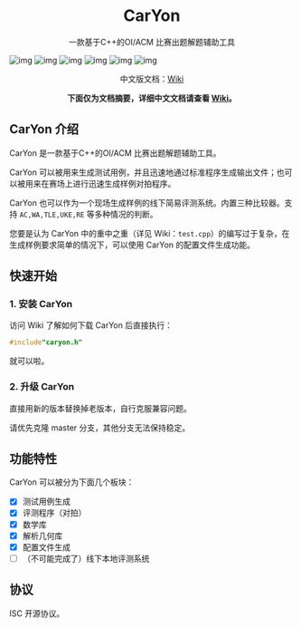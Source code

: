 <h1 align="center">CarYon</h1>
<p align="center">一款基于C++的OI/ACM 比赛出题解题辅助工具</p>

![img](https://img.shields.io/badge/Avatar-luosw-red.svg) ![img](https://img.shields.io/github/package-json/v/luosiwei-cmd/caryon) ![img](https://img.shields.io/npm/dm/datamaker-caryon) ![img](https://img.shields.io/npm/dt/datamaker-caryon) ![img](https://img.shields.io/npm/l/datamaker-caryon)  ![img](https://img.shields.io/github/commit-activity/m/luosiwei-cmd/CarYon)

<p align="center">中文版文档：<a href="https://github.com/luosiwei-cmd/CarYon/wiki">Wiki</a></p>

<p align="center"><b>下面仅为文档摘要，详细中文文档请查看 <a href="https://github.com/luosiwei-cmd/CarYon/wiki">Wiki</a>。</b></p>

## CarYon 介绍

CarYon 是一款基于C++的OI/ACM 比赛出题解题辅助工具。

CarYon 可以被用来生成测试用例，并且迅速地通过标准程序生成输出文件；也可以被用来在赛场上进行迅速生成样例对拍程序。

CarYon 也可以作为一个现场生成样例的线下简易评测系统。内置三种比较器。支持 `AC,WA,TLE,UKE,RE` 等多种情况的判断。

您要是认为 CarYon 中的重中之重（详见 Wiki：`test.cpp`）的编写过于复杂，在生成样例要求简单的情况下，可以使用 CarYon 的配置文件生成功能。

## 快速开始

### 1. 安装 CarYon

访问 Wiki 了解如何下载 CarYon 后直接执行：

```cpp
#include"caryon.h"
```

就可以啦。

### 2. 升级 CarYon

直接用新的版本替换掉老版本，自行克服兼容问题。

请优先克隆 master 分支，其他分支无法保持稳定。

## 功能特性

CarYon 可以被分为下面几个板块：

- [x] 测试用例生成
- [x] 评测程序（对拍）
- [x] 数学库
- [x] 解析几何库
- [x] 配置文件生成
- [ ] （不可能完成了）线下本地评测系统

## 协议

ISC 开源协议。
